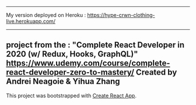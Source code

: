 * * *
My version deployed on Heroku : https://hype-crwn-clothing-live.herokuapp.com/
* * *

project from the :
"Complete React Developer in 2020 (w/ Redux, Hooks, GraphQL)"
https://www.udemy.com/course/complete-react-developer-zero-to-mastery/ 
Created by Andrei Neagoie & Yihua Zhang
---




This project was bootstrapped with [Create React App](https://github.com/facebook/create-react-app).
